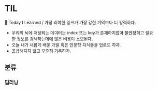 # TIL
📝 Today I Learned / 가장 희미한 잉크가 가장 강한 기억보다 더 강력하다.
- 우리의 뇌에 저장되는 데이터는 index 또는 key가 존재하지않아 불안정하고 필요한 정보를 검색하는데에 많은 비용이 소모된다.
- 오늘 내가 새롭게 배운 개발 혹은 인문학 지식들을 업로드 하자.
- 조급해지지 않고 꾸준히 기록하자.

## 분류
### 딥러닝

